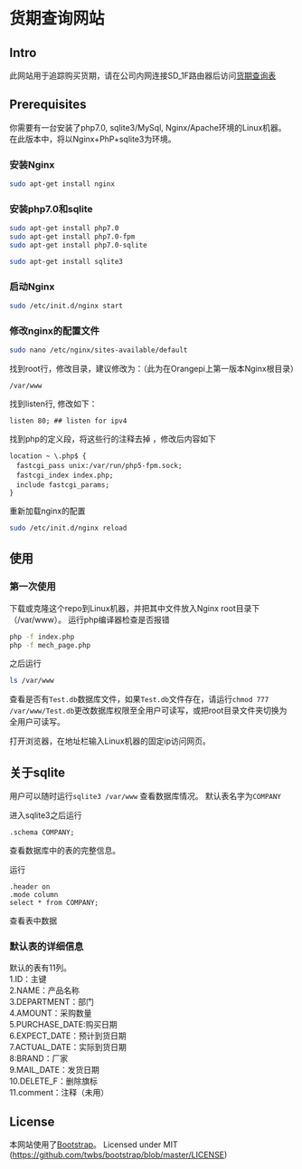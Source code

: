 # 货期查询网站

## Intro

此网站用于追踪购买货期，请在公司内网连接SD_1F路由器后访问[货期查询表](http://192.168.3.21)
## Prerequisites

你需要有一台安装了php7.0, sqlite3/MySql, Nginx/Apache环境的Linux机器。
在此版本中，将以Nginx+PhP+sqlite3为环境。

### 安装Nginx
```bash
sudo apt-get install nginx
```
### 安装php7.0和sqlite
```bash
sudo apt-get install php7.0
sudo apt-get install php7.0-fpm
sudo apt-get install php7.0-sqlite
```
```bash
sudo apt-get install sqlite3
```

### 启动Nginx
```bash
sudo /etc/init.d/nginx start
```

### 修改nginx的配置文件
```bash
sudo nano /etc/nginx/sites-available/default
```
找到root行，修改目录，建议修改为：（此为在Orangepi上第一版本Nginx根目录）
```
/var/www
```

找到listen行, 修改如下：
```
listen 80; ## listen for ipv4
```
找到php的定义段，将这些行的注释去掉 ，修改后内容如下
```
location ~ \.php$ {
　fastcgi_pass unix:/var/run/php5-fpm.sock;
　fastcgi_index index.php;
　include fastcgi_params;
}
```
重新加载nginx的配置
```bash
sudo /etc/init.d/nginx reload
```
## 使用

### 第一次使用

下载或克隆这个repo到Linux机器，并把其中文件放入Nginx root目录下（/var/www）。
运行php编译器检查是否报错
```bash
php -f index.php
php -f mech_page.php
```
之后运行
```bash
ls /var/www
```
查看是否有`Test.db`数据库文件，如果`Test.db`文件存在，请运行`chmod 777 /var/www/Test.db`更改数据库权限至全用户可读写，或把root目录文件夹切换为全用户可读写。

打开浏览器，在地址栏输入Linux机器的固定ip访问网页。

## 关于sqlite

用户可以随时运行`sqlite3 /var/www` 查看数据库情况。
默认表名字为`COMPANY`

进入sqlite3之后运行
```
.schema COMPANY;
```
查看数据库中的表的完整信息。

运行
```
.header on
.mode column
select * from COMPANY;
```
查看表中数据

### 默认表的详细信息
默认的表有11列。     
1.ID：主键   
2.NAME：产品名称   
3.DEPARTMENT：部门   
4.AMOUNT：采购数量   
5.PURCHASE_DATE:购买日期   
6.EXPECT_DATE：预计到货日期   
7.ACTUAL_DATE：实际到货日期   
8:BRAND：厂家   
9.MAIL_DATE：发货日期   
10.DELETE_F：删除旗标   
11.comment：注释（未用）   

## License
本网站使用了[Bootstrap](http://https://github.com/twbs/bootstrap/tree/master)。
Licensed under MIT (https://github.com/twbs/bootstrap/blob/master/LICENSE)
